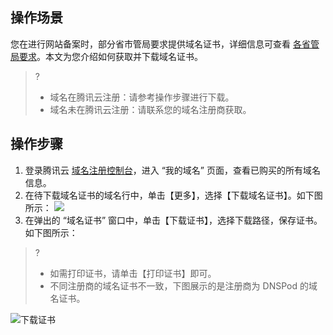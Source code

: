 ## 操作场景
您在进行网站备案时，部分省市管局要求提供域名证书，详细信息可查看 [各省管局要求](https://cloud.tencent.com/document/product/243/3474)。本文为您介绍如何获取并下载域名证书。

>?
>- 域名在腾讯云注册：请参考操作步骤进行下载。
>- 域名未在腾讯云注册：请联系您的域名注册商获取。

## 操作步骤
1. 登录腾讯云 [域名注册控制台](https://console.cloud.tencent.com/domain/)，进入 “我的域名” 页面，查看已购买的所有域名信息。
2. 在待下载域名证书的域名行中，单击【更多】，选择【下载域名证书】。如下图所示：
![](https://main.qcloudimg.com/raw/09aba323fe7767bd78d4c90d837aba14.png)
3. 在弹出的 “域名证书” 窗口中，单击【下载证书】，选择下载路径，保存证书。如下图所示：
>? 
>- 如需打印证书，请单击【打印证书】即可。
>- 不同注册商的域名证书不一致，下图展示的是注册商为 DNSPod 的域名证书。
>
![下载证书](https://main.qcloudimg.com/raw/4201013a7434f18dbd8c5970db3b2c6e.png)



